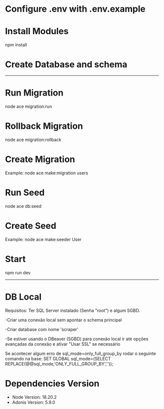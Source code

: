 # Configure .env with .env.example

# Install Modules
npm install

# Create Database and schema
---------------------------------------------------------------------------------------------------------------------

# Run Migration
node ace migration:run

# Rollback Migration
node ace migration:rollback

# Create Migration
Example: node ace make:migration users

# Run Seed
node ace db:seed

# Create Seed
Example: node ace make:seeder User

# Start
npm run dev

---

# DB Local
Requisitos:
Ter SQL Server instalado (Senha "root") e algum SGBD.

-Criar uma conexão local sem apontar o schema principal

-Criar database com nome 'scraper'

-Se estiver usando o DBeaver (SGBD) para conexão local ir até opções avançadas da conexão e ativar "Usar SSL" se necessário

Se acontecer algum erro de sql_mode=only_full_group_by rodar o seguinte comando na base:
SET GLOBAL sql_mode=(SELECT REPLACE(@@sql_mode,'ONLY_FULL_GROUP_BY',''));

# Dependencies Version
- Node Version: 18.20.2
- Adonis Version: 5.9.0